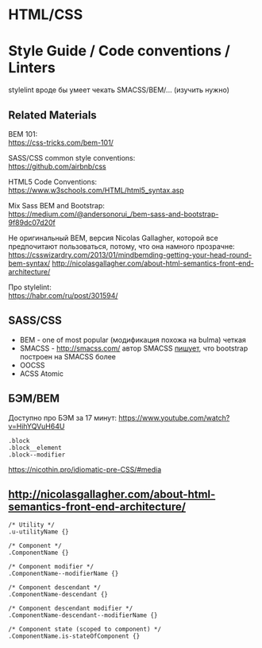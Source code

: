 # HTML/CSS

# Style Guide / Code conventions / Linters

stylelint вроде бы умеет чекать SMACSS/BEM/... (изучить нужно)

## Related Materials

BEM 101:\
https://css-tricks.com/bem-101/

SASS/CSS common style conventions:\
https://github.com/airbnb/css

HTML5 Code Conventions:\
https://www.w3schools.com/HTML/html5_syntax.asp

Mix Sass BEM and Bootstrap:\
https://medium.com/@andersonorui_/bem-sass-and-bootstrap-9f89dc07d20f

Не оригинальный BEM, версия Nicolas Gallagher, которой все предпочитают пользоваться, потому, что она намного прозрачне:\
https://csswizardry.com/2013/01/mindbemding-getting-your-head-round-bem-syntax/
http://nicolasgallagher.com/about-html-semantics-front-end-architecture/

Про stylelint:\
https://habr.com/ru/post/301594/


## SASS/CSS

- BEM - one of most popular (модификация похожа на bulma) четкая
- SMACSS - http://smacss.com/
 автор SMACSS [пишует](https://snook.ca/archives/html_and_css/prefixed-classes-bootstrap), что bootstrap построен на SMACSS
 более 
- OOCSS
- ACSS Atomic


## БЭМ/BEM

Доступно про БЭМ за 17 минут: https://www.youtube.com/watch?v=HihYQVuH64U

```
.block 
.block__element 
.block--modifier
```

https://nicothin.pro/idiomatic-pre-CSS/#media


## http://nicolasgallagher.com/about-html-semantics-front-end-architecture/
```
/* Utility */
.u-utilityName {}

/* Component */
.ComponentName {}

/* Component modifier */
.ComponentName--modifierName {}

/* Component descendant */
.ComponentName-descendant {}

/* Component descendant modifier */
.ComponentName-descendant--modifierName {}

/* Component state (scoped to component) */
.ComponentName.is-stateOfComponent {}
```
